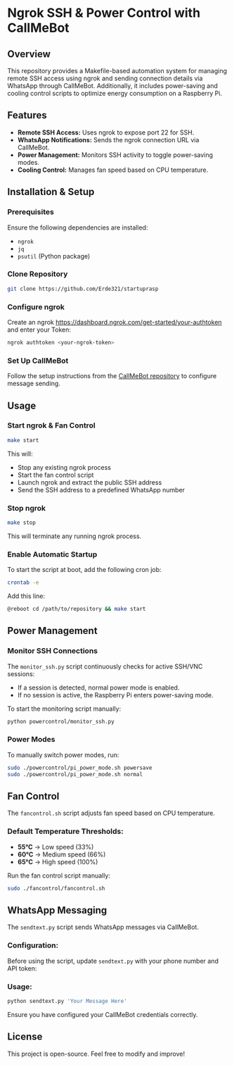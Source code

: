 # Ngrok SSH & Power Control with CallMeBot

## Overview
This repository provides a Makefile-based automation system for managing remote SSH access using ngrok and sending connection details via WhatsApp through CallMeBot. Additionally, it includes power-saving and cooling control scripts to optimize energy consumption on a Raspberry Pi.

## Features
- **Remote SSH Access:** Uses ngrok to expose port 22 for SSH.
- **WhatsApp Notifications:** Sends the ngrok connection URL via CallMeBot.
- **Power Management:** Monitors SSH activity to toggle power-saving modes.
- **Cooling Control:** Manages fan speed based on CPU temperature.

## Installation & Setup
### Prerequisites
Ensure the following dependencies are installed:
- `ngrok`
- `jq`
- `psutil` (Python package)

### Clone Repository
```bash
git clone https://github.com/Erde321/startuprasp
```

### Configure ngrok
Create an ngrok https://dashboard.ngrok.com/get-started/your-authtoken and enter your Token:
```bash
ngrok authtoken <your-ngrok-token>
```

### Set Up CallMeBot
Follow the setup instructions from the [CallMeBot repository](https://github.com/stonatm/CallMeBot-Whatsapp-Signal) to configure message sending.

## Usage
### Start ngrok & Fan Control
```bash
make start
```
This will:
- Stop any existing ngrok process
- Start the fan control script
- Launch ngrok and extract the public SSH address
- Send the SSH address to a predefined WhatsApp number

### Stop ngrok
```bash
make stop
```
This will terminate any running ngrok process.

### Enable Automatic Startup
To start the script at boot, add the following cron job:
```bash
crontab -e
```
Add this line:
```bash
@reboot cd /path/to/repository && make start
```

## Power Management
### Monitor SSH Connections
The `monitor_ssh.py` script continuously checks for active SSH/VNC sessions:
- If a session is detected, normal power mode is enabled.
- If no session is active, the Raspberry Pi enters power-saving mode.

To start the monitoring script manually:
```bash
python powercontrol/monitor_ssh.py
```

### Power Modes
To manually switch power modes, run:
```bash
sudo ./powercontrol/pi_power_mode.sh powersave
sudo ./powercontrol/pi_power_mode.sh normal
```

## Fan Control
The `fancontrol.sh` script adjusts fan speed based on CPU temperature.

### Default Temperature Thresholds:
- **55°C** → Low speed (33%)
- **60°C** → Medium speed (66%)
- **65°C** → High speed (100%)

Run the fan control script manually:
```bash
sudo ./fancontrol/fancontrol.sh
```

## WhatsApp Messaging
The `sendtext.py` script sends WhatsApp messages via CallMeBot.

### Configuration:
Before using the script, update `sendtext.py` with your phone number and API token:

### Usage:
```bash
python sendtext.py 'Your Message Here'
```
Ensure you have configured your CallMeBot credentials correctly.

## License
This project is open-source. Feel free to modify and improve!

